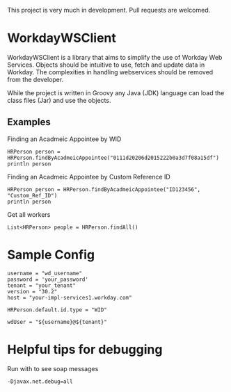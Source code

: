 This project is very much in development. Pull requests are welcomed.  


# WorkdayWSClient

WorkdayWSClient is a library that aims to simplify the use of Workday Web Services. Objects should be intuitive to use, 
fetch and update data in Workday. The complexities in handling webservices should be removed from the developer. 

While the project is written in Groovy any Java (JDK) language can load the class files (Jar) and use the objects. 

## Examples
Finding an Acadmeic Appointee by WID

```$xslt
HRPerson person = HRPerson.findByAcadmeicAppointee("0111d20206d2015222b0a3d7f08a15df")
println person

```

Finding an Acadmeic Appointee by Custom Reference ID

```$xslt
HRPerson person = HRPerson.findByAcadmeicAppointee("ID123456", "Custom_Ref_ID")
println person

```

Get all workers

```$xslt
List<HRPerson> people = HRPerson.findAll()

```

# Sample Config
```$xslt
username = "wd_username"
password = 'your_password'
tenant = "your_tenant"
version = "30.2"
host = "your-impl-services1.workday.com"

HRPerson.default.id.type = "WID"

wdUser = "${username}@${tenant}"

```

# Helpful tips for debugging
Run with to see soap messages
```$xslt
-Djavax.net.debug=all

```